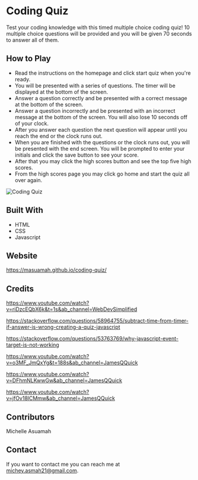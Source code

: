 # Coding Quiz

Test your coding knowledge with this timed multiple choice coding quiz!
10 multiple choice questions will be provided and you will be given 70 seconds to answer all of them. 

## How to Play
* Read the instructions on the homepage and click start quiz when you're ready.
* You will be presented with a series of questions. The timer will be displayed at the bottom of the screen.
* Answer a question correctly and be presented with a correct message at the bottom of the screen.
* Answer a question incorrectly and be presented with an incorrect message at the bottom of the screen. 
You will also lose 10 seconds off of your clock.
* After you answer each question the next question will appear until you reach the end or the clock runs out.
* When you are finished with the questions or the clock runs out, you will be presented with the 
end screen. You will be prompted to enter your initials and click the save button to see your score.
* After that you may click the high scores button and see the top five high scores.
* From the high scores page you may click go home and start the quiz all over again.


![Coding Quiz](https://user-images.githubusercontent.com/77217156/111916716-abd8de00-8a52-11eb-9542-1c5e80f84c37.gif)

## Built With
* HTML
* CSS
* Javascript

## Website
https://masuamah.github.io/coding-quiz/

## Credits
https://www.youtube.com/watch?v=riDzcEQbX6k&t=1s&ab_channel=WebDevSimplified

https://stackoverflow.com/questions/58964755/subtract-time-from-timer-if-answer-is-wrong-creating-a-quiz-javascript

https://stackoverflow.com/questions/53763769/why-javascript-event-target-is-not-working

https://www.youtube.com/watch?v=o3MF_JmQxYg&t=188s&ab_channel=JamesQQuick

https://www.youtube.com/watch?v=DFhmNLKwwGw&ab_channel=JamesQQuick

https://www.youtube.com/watch?v=jfOv18lCMmw&ab_channel=JamesQQuick

## Contributors
Michelle Asuamah

## Contact
If you want to contact me you can reach me at michey.asmah21@gmail.com.

